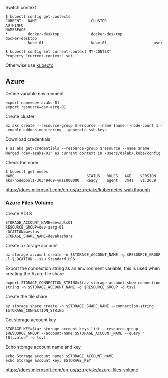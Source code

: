 
Switch context
```
$ kubectl config get-contexts 
CURRENT   NAME                        CLUSTER                     AUTHINFO                                                      NAMESPACE
*         docker-desktop              docker-desktop              docker-desktop                                                
          kube-01                     kube-01                     user    

$ kubectl config set current-context MY-CONTEXT
Property "current-context" set.
```
Otherwise use [kubectx](https://github.com/ahmetb/kubectx)

## Azure
Define variable environment
```
export name=dev-azaks-01
export resource=dev-azrg-01
```
Create cluster
```
az aks create --resource-group $resource --name $name --node-count 1 --enable-addons monitoring --generate-ssh-keys
```
Download credentials
```
$ az aks get-credentials --resource-group $resource --name $name
Merged "dev-azaks-01" as current context in /Users/dzlab/.kube/config
```
Check the node
```
$ kubectl get nodes
NAME                                STATUS   ROLES   AGE    VERSION
aks-nodepool1-30349469-vmss000000   Ready    agent   3m4s   v1.20.9
```
https://docs.microsoft.com/en-us/azure/aks/kubernetes-walkthrough

### Azure Files Volume
Create ADLS
```
STORAGE_ACCOUNT_NAME=devadls01
RESOURCE_GROUP=dev-azrg-01
LOCATION=westus
STORAGE_SHARE_NAME=devaksshare
```
Create a storage account
```
az storage account create -n $STORAGE_ACCOUNT_NAME -g $RESOURCE_GROUP -l $LOCATION --sku Standard_LRS
```

Export the connection string as an environment variable, this is used when creating the Azure file share
```
export STORAGE_CONNECTION_STRING=$(az storage account show-connection-string -n $STORAGE_ACCOUNT_NAME -g $RESOURCE_GROUP -o tsv)
```
Create the file share
```
az storage share create -n $STORAGE_SHARE_NAME --connection-string $STORAGE_CONNECTION_STRING
```
Get storage account key
```
STORAGE_KEY=$(az storage account keys list --resource-group $RESOURCE_GROUP --account-name $STORAGE_ACCOUNT_NAME --query "[0].value" -o tsv)
```
Echo storage account name and key
```
echo Storage account name: $STORAGE_ACCOUNT_NAME
echo Storage account key: $STORAGE_KEY
```

https://docs.microsoft.com/en-us/azure/aks/azure-files-volume
